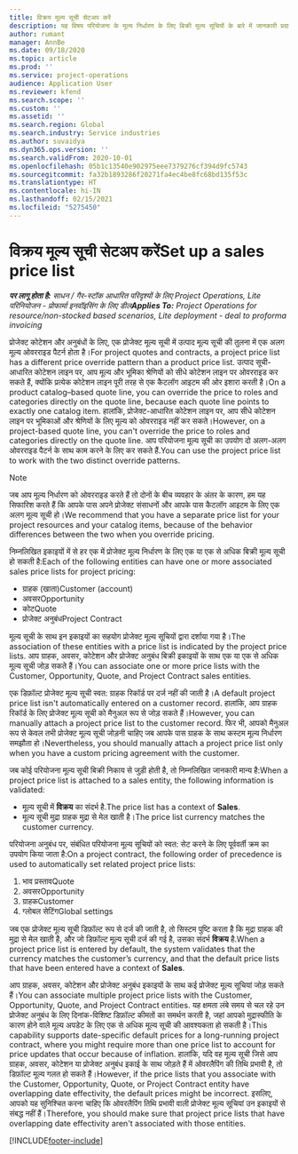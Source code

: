 ```yaml
---
title: विक्रय मूल्य सूची सेटअप करें
description: यह विषय परियोजना के मूल्य निर्धारण के लिए बिक्री मूल्य सूचियों के बारे में जानकारी प्रदान करता है.
author: rumant
manager: AnnBe
ms.date: 09/18/2020
ms.topic: article
ms.prod: ''
ms.service: project-operations
audience: Application User
ms.reviewer: kfend
ms.search.scope: ''
ms.custom: ''
ms.assetid: ''
ms.search.region: Global
ms.search.industry: Service industries
ms.author: suvaidya
ms.dyn365.ops.version: ''
ms.search.validFrom: 2020-10-01
ms.openlocfilehash: 05b1c13540e902975eee7379276cf394d9fc5743
ms.sourcegitcommit: fa32b1893286f20271fa4ec4be8fc68bd135f53c
ms.translationtype: HT
ms.contentlocale: hi-IN
ms.lasthandoff: 02/15/2021
ms.locfileid: "5275450"
---
```

# <a name="set-up-a-sales-price-list"></a><span data-ttu-id="86dc8-103">विक्रय मूल्य सूची सेटअप करें</span><span class="sxs-lookup"><span data-stu-id="86dc8-103">Set up a sales price list</span></span>

<span data-ttu-id="86dc8-104">_**पर लागू होता है:** साधन / गैर-स्टॉक आधारित परिदृश्यों के लिए Project Operations, Lite परिनियोजन - प्रोफार्मा इनवॉइसिंग के लिए डील_</span><span class="sxs-lookup"><span data-stu-id="86dc8-104">_**Applies To:** Project Operations for resource/non-stocked based scenarios, Lite deployment - deal to proforma invoicing_</span></span>

<span data-ttu-id="86dc8-105">प्रोजेक्ट कोटेशन और अनुबंधों के लिए, एक प्रोजेक्ट मूल्य सूची में उत्पाद मूल्य सूची की तुलना में एक अलग मूल्य ओवरराइड पैटर्न होता है।</span><span class="sxs-lookup"><span data-stu-id="86dc8-105">For project quotes and contracts, a project price list has a different price override pattern than a product price list.</span></span> <span data-ttu-id="86dc8-106">उत्पाद सूची-आधारित कोटेशन लाइन पर, आप मूल्य और भूमिका श्रेणियों को सीधे कोटेशन लाइन पर ओवरराइड कर सकते हैं, क्योंकि प्रत्येक कोटेशन लाइन पूरी तरह से एक कैटलॉग आइटम की ओर इशारा करती है।</span><span class="sxs-lookup"><span data-stu-id="86dc8-106">On a product catalog–based quote line, you can override the price to roles and categories directly on the quote line, because each quote line points to exactly one catalog item.</span></span> <span data-ttu-id="86dc8-107">हालांकि, प्रोजेक्ट-आधारित कोटेशन लाइन पर, आप सीधे कोटेशन लाइन पर भूमिकाओं और श्रेणियों के लिए मूल्य को ओवरराइड नहीं कर सकते।</span><span class="sxs-lookup"><span data-stu-id="86dc8-107">However, on a project-based quote line, you can't override the price to roles and categories directly on the quote line.</span></span> <span data-ttu-id="86dc8-108">आप परियोजना मूल्य सूची का उपयोग दो अलग-अलग ओवरराइड पैटर्न के साथ काम करने के लिए कर सकते हैं.</span><span class="sxs-lookup"><span data-stu-id="86dc8-108">You can use the project price list to work with the two distinct override patterns.</span></span>

> [!NOTE]
> <span data-ttu-id="86dc8-109">जब आप मूल्य निर्धारण को ओवरराइड करते हैं तो दोनों के बीच व्यवहार के अंतर के कारण, हम यह सिफारिश करते हैं कि आपके पास अपने प्रोजेक्ट संसाधनों और आपके पास कैटलॉग आइटम के लिए एक अलग मूल्य सूची हो।</span><span class="sxs-lookup"><span data-stu-id="86dc8-109">We recommend that you have a separate price list for your project resources and your catalog items, because of the behavior differences between the two when you override pricing.</span></span>

<span data-ttu-id="86dc8-110">निम्नलिखित इकाइयों में से हर एक में प्रोजेक्ट मूल्य निर्धारण के लिए एक या एक से अधिक बिक्री मूल्य सूची हो सकती है:</span><span class="sxs-lookup"><span data-stu-id="86dc8-110">Each of the following entities can have one or more associated sales price lists for project pricing:</span></span>

- <span data-ttu-id="86dc8-111">ग्राहक (खाता)</span><span class="sxs-lookup"><span data-stu-id="86dc8-111">Customer (account)</span></span> 
- <span data-ttu-id="86dc8-112">अवसर</span><span class="sxs-lookup"><span data-stu-id="86dc8-112">Opportunity</span></span> 
- <span data-ttu-id="86dc8-113">कोट</span><span class="sxs-lookup"><span data-stu-id="86dc8-113">Quote</span></span> 
- <span data-ttu-id="86dc8-114">प्रोजेक्ट अनुबंध</span><span class="sxs-lookup"><span data-stu-id="86dc8-114">Project Contract</span></span>

<span data-ttu-id="86dc8-115">मूल्य सूची के साथ इन इकाइयों का सहयोग प्रोजेक्ट मूल्य सूचियों द्वारा दर्शाया गया है।</span><span class="sxs-lookup"><span data-stu-id="86dc8-115">The association of these entities with a price list is indicated by the project price lists.</span></span> <span data-ttu-id="86dc8-116">आप ग्राहक, अवसर, कोटेशन और प्रोजेक्ट अनुबंध बिक्री इकाइयों के साथ एक या एक से अधिक मूल्य सूची जोड़ सकते हैं।</span><span class="sxs-lookup"><span data-stu-id="86dc8-116">You can associate one or more price lists with the Customer, Opportunity, Quote, and Project Contract sales entities.</span></span>

<span data-ttu-id="86dc8-117">एक डिफ़ॉल्ट प्रोजेक्ट मूल्य सूची स्वत: ग्राहक रिकॉर्ड पर दर्ज नहीं की जाती है।</span><span class="sxs-lookup"><span data-stu-id="86dc8-117">A default project price list isn't automatically entered on a customer record.</span></span> <span data-ttu-id="86dc8-118">हालांकि, आप ग्राहक रिकॉर्ड के लिए प्रोजेक्ट मूल्य सूची को मैनुअल रूप से जोड़ सकते हैं।</span><span class="sxs-lookup"><span data-stu-id="86dc8-118">However, you can manually attach a project price list to the customer record.</span></span> <span data-ttu-id="86dc8-119">फिर भी, आपको मैनुअल रूप से केवल तभी प्रोजेक्ट मूल्य सूची जोड़नी चाहिए जब आपके पास ग्राहक के साथ कस्टम मूल्य निर्धारण समझौता हो।</span><span class="sxs-lookup"><span data-stu-id="86dc8-119">Nevertheless, you should manually attach a project price list only when you have a custom pricing agreement with the customer.</span></span> 

<span data-ttu-id="86dc8-120">जब कोई परियोजना मूल्य सूची बिक्री निकाय से जुड़ी होती है, तो निम्नलिखित जानकारी मान्य है:</span><span class="sxs-lookup"><span data-stu-id="86dc8-120">When a project price list is attached to a sales entity, the following information is validated:</span></span>

- <span data-ttu-id="86dc8-121">मूल्य सूची में **विक्रय** का संदर्भ है.</span><span class="sxs-lookup"><span data-stu-id="86dc8-121">The price list has a context of **Sales**.</span></span> 
- <span data-ttu-id="86dc8-122">मूल्य सूची मुद्रा ग्राहक मुद्रा से मेल खाती है।</span><span class="sxs-lookup"><span data-stu-id="86dc8-122">The price list currency matches the customer currency.</span></span> 

<span data-ttu-id="86dc8-123">परियोजना अनुबंध पर, संबंधित परियोजना मूल्य सूचियों को स्वत: सेट करने के लिए पूर्ववर्ती क्रम का उपयोग किया जाता है:</span><span class="sxs-lookup"><span data-stu-id="86dc8-123">On a project contract, the following order of precedence is used to automatically set related project price lists:</span></span>

1. <span data-ttu-id="86dc8-124">भाव प्रस्ताव</span><span class="sxs-lookup"><span data-stu-id="86dc8-124">Quote</span></span>
2. <span data-ttu-id="86dc8-125">अवसर</span><span class="sxs-lookup"><span data-stu-id="86dc8-125">Opportunity</span></span>
3. <span data-ttu-id="86dc8-126">ग्राहक</span><span class="sxs-lookup"><span data-stu-id="86dc8-126">Customer</span></span> 
4. <span data-ttu-id="86dc8-127">ग्लोबल सेटिंग</span><span class="sxs-lookup"><span data-stu-id="86dc8-127">Global settings</span></span> 

<span data-ttu-id="86dc8-128">जब एक प्रोजेक्ट मूल्य सूची डिफ़ॉल्ट रूप से दर्ज की जाती है, तो सिस्टम पुष्टि करता है कि मुद्रा ग्राहक की मुद्रा से मेल खाती है, और जो डिफ़ॉल्ट मूल्य सूची दर्ज की गई है, उसका संदर्भ **विक्रय** है.</span><span class="sxs-lookup"><span data-stu-id="86dc8-128">When a project price list is entered by default, the system validates that the currency matches the customer’s currency, and that the default price lists that have been entered have a context of **Sales**.</span></span>

<span data-ttu-id="86dc8-129">आप ग्राहक, अवसर, कोटेशन और प्रोजेक्ट अनुबंध इकाइयों के साथ कई प्रोजेक्ट मूल्य सूचियां जोड़ सकते हैं।</span><span class="sxs-lookup"><span data-stu-id="86dc8-129">You can associate multiple project price lists with the Customer, Opportunity, Quote, and Project Contract entities.</span></span> <span data-ttu-id="86dc8-130">यह क्षमता लंबे समय से चल रहे उन प्रोजेक्ट अनुबंध के लिए दिनांक-विशिष्ट डिफ़ॉल्ट कीमतों का समर्थन करती है, जहां आपको मुद्रास्फीति के कारण होने वाले मूल्य अपडेट के लिए एक से अधिक मूल्य सूची की आवश्यकता हो सकती है।</span><span class="sxs-lookup"><span data-stu-id="86dc8-130">This capability supports date-specific default prices for a long-running project contract, where you might require more than one price list to account for price updates that occur because of inflation.</span></span> <span data-ttu-id="86dc8-131">हालांकि, यदि वह मूल्य सूची जिसे आप ग्राहक, अवसर, कोटेशन या प्रोजेक्ट अनुबंध इकाई के साथ जोड़ते हैं में ओवरलैपिंग की तिथि प्रभावी है, तो डिफ़ॉल्ट मूल्य गलत हो सकते हैं।</span><span class="sxs-lookup"><span data-stu-id="86dc8-131">However, if the price lists that you associate with the Customer, Opportunity, Quote, or Project Contract entity have overlapping date effectivity, the default prices might be incorrect.</span></span> <span data-ttu-id="86dc8-132">इसलिए, आपको यह सुनिश्चित करना चाहिए कि ओवरलैपिंग तिथि प्रभावी वाली प्रोजेक्ट मूल्य सूचियां उन इकाइयों से संबद्ध नहीं हैं।</span><span class="sxs-lookup"><span data-stu-id="86dc8-132">Therefore, you should make sure that project price lists that have overlapping date effectivity aren't associated with those entities.</span></span>


[!INCLUDE[footer-include](../includes/footer-banner.md)]